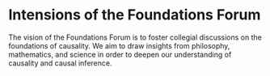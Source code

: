 # Intensions of the Foundations Forum

The vision of the Foundations Forum is to
foster collegial discussions on the foundations of causality.
We aim to draw insights
from philosophy, mathematics, and science
in order to deepen our understanding of
causality and causal inference.
